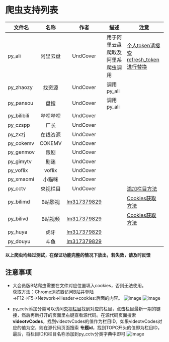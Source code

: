 # 爬虫支持列表

|文件名|名称|作者|描述|注意|
|---|:---:|:---:|---|---|
|py_ali|阿里云盘|UndCover|用于阿里云盘爬取及阿里系爬虫调用|[个人token请搜索refresh_token进行替换](#py_ali)|
|py_zhaozy|找资源|UndCover|调用py_ali||
|py_pansou|盘搜|UndCover|调用py_ali||
|py_bilibili|哔哩哔哩|UndCover|||
|py_czspp|厂长|UndCover|||
|py_zxzj|在线资源|UndCover|||
|py_cokemv|COKEMV|UndCover|||
|py_genmov|跟剧|UndCover|||
|py_gimytv|剧迷|UndCover|||
|py_voflix|voflix|UndCover|||
|py_xmaomi|小猫咪|UndCover|||
|py_cctv|央视栏目|UndCover||[添加栏目方法](#py_cctv)|
|py_bilimd|B站影视|[lm317379829](https://github.com/lm317379829)||[Cookies获取方法](#py_bilivd)|
|py_bilivd|B站视频|[lm317379829](https://github.com/lm317379829)||[Cookies获取方法](#py_bilivd)|
|py_huya|虎牙|[lm317379829](https://github.com/lm317379829)|||
|py_douyu|斗鱼|[lm317379829](https://github.com/lm317379829)|||


**以上爬虫均经过测试，在保证功能完整的情况下放出，若失效，请及时反馈**

## 注意事项
<div id="py_ali" ></div>
<div id="py_bilivd" ></div>

* 大会员版B站爬虫需要在文件对应位置填入cookies，否则无法使用。<br>
  获取方法：Chrome浏览器访问[B站](www.bilibili.com)并登陆→F12→F5→Network→Header→cookies:后面的内容。
![image](https://raw.githubusercontent.com/lm317379829/PyramidStore/main/img/cookies%E8%8E%B7%E5%8F%96.jpg)
![image](https://raw.githubusercontent.com/lm317379829/PyramidStore/main/img/py_bilivd%E5%A1%AB%E5%85%A5.jpg)

<div id="py_cctv" ></div>

* py_cctv添加分类可以访问[央视栏目](https://tv.cctv.com/lm/index.shtml)找到对应的栏目，点击栏目最新一期的链接，然后再新打开的页面里右键查看源代码。在源代码页面搜索 **videotvCodes**，找到videotvCodes的值作为栏目ID，如果videotvCodes对应的值为空，则在源代码页面搜索 **专题id**，找到TOPC开头的值即为栏目ID，最后，将栏目ID和栏目名称添加到py_cctv分类字典中即可
![image](https://raw.githubusercontent.com/UndCover/PyramidStore/main/img/cctvtopic.jpg)


